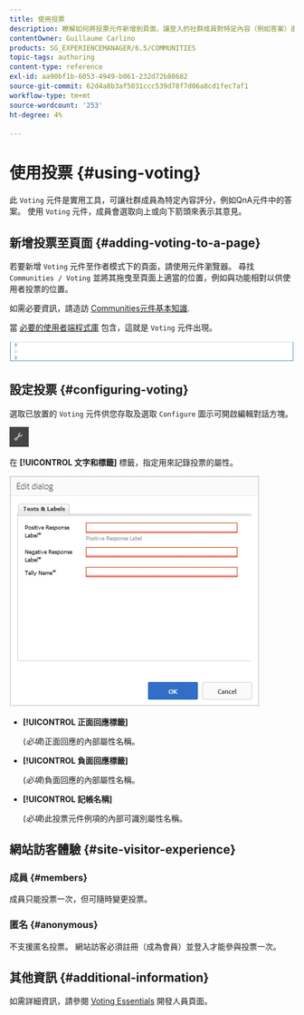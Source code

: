 ```yaml
---
title: 使用投票
description: 瞭解如何將投票元件新增到頁面，讓登入的社群成員對特定內容（例如答案）進行評分。
contentOwner: Guillaume Carlino
products: SG_EXPERIENCEMANAGER/6.5/COMMUNITIES
topic-tags: authoring
content-type: reference
exl-id: aa90bf1b-6053-4949-b061-232d72b80682
source-git-commit: 62d4a8b3af5031ccc539d78f7d06a8cd1fec7af1
workflow-type: tm+mt
source-wordcount: '253'
ht-degree: 4%

---
```


# 使用投票 {#using-voting}

此 `Voting` 元件是實用工具，可讓社群成員為特定內容評分，例如QnA元件中的答案。 使用 `Voting` 元件，成員會選取向上或向下箭頭來表示其意見。

## 新增投票至頁面 {#adding-voting-to-a-page}

若要新增 `Voting` 元件至作者模式下的頁面，請使用元件瀏覽器。 尋找 `Communities / Voting` 並將其拖曳至頁面上適當的位置，例如與功能相對以供使用者投票的位置。

如需必要資訊，請造訪 [Communities元件基本知識](basics.md).

當 [必要的使用者端程式庫](essentials-voting.md#essentials-for-client-side) 包含，這就是 `Voting` 元件出現。

![投票元件](assets/voting-component.png)

## 設定投票 {#configuring-voting}

選取已放置的 `Voting` 元件供您存取及選取 `Configure` 圖示可開啟編輯對話方塊。

![設定](assets/configure-new.png)

在 **[!UICONTROL 文字和標籤]** 標籤，指定用來記錄投票的屬性。

![voting-label](assets/voting-label.png)

* **[!UICONTROL 正面回應標籤]**

  (*必填*)正面回應的內部屬性名稱。

* **[!UICONTROL 負面回應標籤]**

  (*必填*)負面回應的內部屬性名稱。

* **[!UICONTROL 記帳名稱]**

  (*必填*)此投票元件例項的內部可識別屬性名稱。

## 網站訪客體驗 {#site-visitor-experience}

### 成員 {#members}

成員只能投票一次，但可隨時變更投票。

### 匿名 {#anonymous}

不支援匿名投票。 網站訪客必須註冊（成為會員）並登入才能參與投票一次。

## 其他資訊 {#additional-information}

如需詳細資訊，請參閱 [Voting Essentials](essentials-voting.md) 開發人員頁面。

